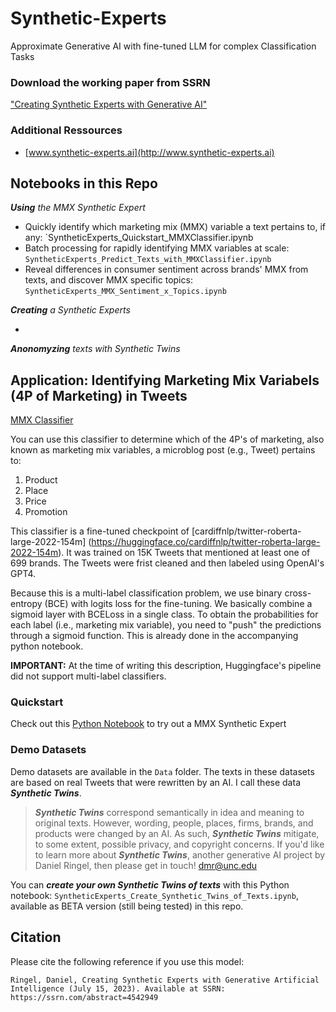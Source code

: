 # Synthetic-Experts
Approximate Generative AI with fine-tuned LLM for complex Classification Tasks

### Download the working paper from SSRN
["Creating Synthetic Experts with Generative AI"](https://papers.ssrn.com/abstract_id=4542949)

### Additional Ressources
- [www.synthetic-experts.ai](http://www.synthetic-experts.ai)  

## Notebooks in this Repo
<b><i>Using</b> the MMX Synthetic Expert</i>

- Quickly identify which marketing mix (MMX) variable a text pertains to, if any: `SyntheticExperts_Quickstart_MMXClassifier.ipynb
- Batch processing for rapidly identifying MMX variables at scale: `SyntheticExperts_Predict_Texts_with_MMXClassifier.ipynb`
- Reveal differences in consumer sentiment across brands' MMX from texts, and discover MMX specific topics: `SyntheticExperts_MMX_Sentiment_x_Topics.ipynb`

<b><i>Creating</b> a Synthetic Experts</i>

- 


<b><i>Anonomyzing</b> texts with Synthetic Twins</i>

## Application: Identifying Marketing Mix Variabels (4P of Marketing) in Tweets
[MMX Classifier](https://huggingface.co/dmr76/mmx_classifier_microblog_ENv02)

You can use this classifier to determine which of the 4P's of marketing, also known as marketing mix variables, a microblog post (e.g., Tweet) pertains to:

1. Product
2. Place
3. Price
4. Promotion

This classifier is a fine-tuned checkpoint of [cardiffnlp/twitter-roberta-large-2022-154m] (https://huggingface.co/cardiffnlp/twitter-roberta-large-2022-154m). 
It was trained on 15K Tweets that mentioned at least one of 699 brands. The Tweets were frist cleaned and then labeled using OpenAI's GPT4. 

Because this is a multi-label classification problem, we use binary cross-entropy (BCE) with logits loss for the fine-tuning. We basically combine a sigmoid layer with BCELoss in a single class. To obtain the probabilities for each label (i.e., marketing mix variable), you need to "push" the predictions through a sigmoid function. This is already done in the accompanying python notebook.

**IMPORTANT:** At the time of writing this description, Huggingface's pipeline did not support multi-label classifiers.

### Quickstart
Check out this [Python Notebook](https://github.com/dringel/Synthetic-Experts/blob/main/SyntheticExperts_Quickstart_MMXClassifier.ipynb) to try out a MMX Synthetic Expert

### Demo Datasets
Demo datasets are available in the `Data` folder. The texts in these datasets are based on real Tweets that were rewritten by an AI. I call these data ***Synthetic Twins***.

>***Synthetic Twins*** correspond semantically in idea and meaning to original texts. However, wording, people, places, firms, brands, and products were changed by an AI. As such, ***Synthetic Twins*** mitigate, to some extent, possible privacy, and copyright concerns. If you'd like to learn more about ***Synthetic Twins***, another generative AI project by Daniel Ringel, then please get in touch! dmr@unc.edu  

You can ***create your own Synthetic Twins of texts*** with this Python notebook: `SyntheticExperts_Create_Synthetic_Twins_of_Texts.ipynb`, available as BETA version (still being tested) in this repo.

## Citation
Please cite the following reference if you use this model:
```
Ringel, Daniel, Creating Synthetic Experts with Generative Artificial Intelligence (July 15, 2023). Available at SSRN: https://ssrn.com/abstract=4542949
```
